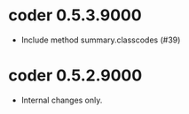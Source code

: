 # coder 0.5.3.9000

* Include method summary.classcodes (#39)


# coder 0.5.2.9000

- Internal changes only.


